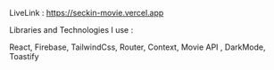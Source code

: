 LiveLink : https://seckin-movie.vercel.app


Libraries and Technologies I use :

React, Firebase, TailwindCss, Router, Context, Movie API , DarkMode, Toastify
